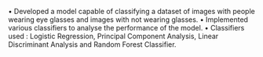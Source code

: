 • Developed a model capable of classifying a dataset of images with people wearing eye glasses and images with not wearing glasses.
• Implemented various classifiers to analyse the performance of the model.
• Classifiers used : Logistic Regression, Principal Component Analysis, Linear Discriminant Analysis and Random Forest Classifier.
